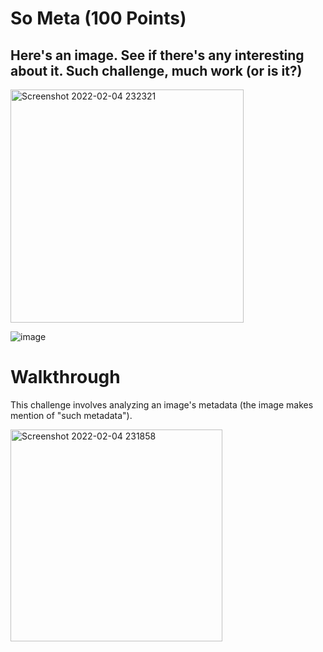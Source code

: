 # So Meta (100 Points)
## Here's an image. See if there's any interesting about it. Such challenge, much work (or is it?)

<img width="373" alt="Screenshot 2022-02-04 232321" src="https://user-images.githubusercontent.com/99063625/152629872-730be1b0-c9a1-4c59-8dbe-0eae74d5310d.png">

![image](https://user-images.githubusercontent.com/99063625/152629604-e0f6cd55-69ef-41e3-9ec9-f87ee000a12a.jpg)

# Walkthrough
This challenge involves analyzing an image's metadata (the image makes mention of "such metadata").

<img width="339" alt="Screenshot 2022-02-04 231858" src="https://user-images.githubusercontent.com/99063625/152630189-3c15df1d-37c5-4793-8e42-9fa31527e887.png">
